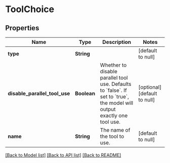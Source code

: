 # ToolChoice
## Properties

| Name | Type | Description | Notes |
|------------ | ------------- | ------------- | -------------|
| **type** | **String** |  | [default to null] |
| **disable\_parallel\_tool\_use** | **Boolean** | Whether to disable parallel tool use.  Defaults to &#x60;false&#x60;. If set to &#x60;true&#x60;, the model will output exactly one tool use. | [optional] [default to null] |
| **name** | **String** | The name of the tool to use. | [default to null] |

[[Back to Model list]](../README.md#documentation-for-models) [[Back to API list]](../README.md#documentation-for-api-endpoints) [[Back to README]](../README.md)

